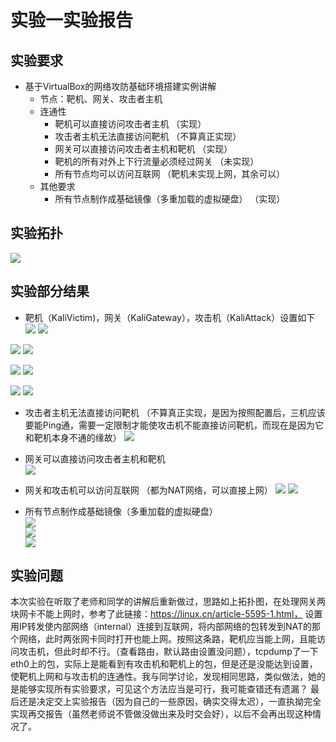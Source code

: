 # 实验一实验报告

## 实验要求
* 基于VirtualBox的网络攻防基础环境搭建实例讲解
    * 节点：靶机、网关、攻击者主机
    * 连通性
        * 靶机可以直接访问攻击者主机   （实现）
        * 攻击者主机无法直接访问靶机   （不算真正实现）
        * 网关可以直接访问攻击者主机和靶机   （实现）
        * 靶机的所有对外上下行流量必须经过网关 （未实现）
        * 所有节点均可以访问互联网 （靶机未实现上网，其余可以）
    * 其他要求
        * 所有节点制作成基础镜像（多重加载的虚拟硬盘） （实现）


## 实验拓扑

![](https://github.com/Anna-YJ/ns/blob/master/2017-2/YJe_NS/Picture/Flipped/hw1.pic01.png?raw=true)  

## 实验部分结果
* 靶机（KaliVictim)，网关（KaliGateway），攻击机（KaliAttack）设置如下     
![](https://github.com/Anna-YJ/ns/blob/master/2017-2/YJe_NS/Picture/Flipped/hw1.pic09.png?raw=true) 
![](https://github.com/Anna-YJ/ns/blob/master/2017-2/YJe_NS/Picture/Flipped/hw1.pic13.png?raw=true)

![](https://github.com/Anna-YJ/ns/blob/master/2017-2/YJe_NS/Picture/Flipped/hw1.pic11.png?raw=true) 
![](https://github.com/Anna-YJ/ns/blob/master/2017-2/YJe_NS/Picture/Flipped/hw1.pic12.png?raw=true) 

![](https://github.com/Anna-YJ/ns/blob/master/2017-2/YJe_NS/Picture/Flipped/hw1.pic15.png?raw=true)
![](https://github.com/Anna-YJ/ns/blob/master/2017-2/YJe_NS/Picture/Flipped/hw1.pic16.png?raw=true)

![](https://github.com/Anna-YJ/ns/blob/master/2017-2/YJe_NS/Picture/Flipped/hw1.pic10.png?raw=true)
![](https://github.com/Anna-YJ/ns/blob/master/2017-2/YJe_NS/Picture/Flipped/hw1.pic14.png?raw=true)


* 攻击者主机无法直接访问靶机 （不算真正实现，是因为按照配置后，三机应该要能Ping通，需要一定限制才能使攻击机不能直接访问靶机，而现在是因为它和靶机本身不通的缘故） 
![](https://github.com/Anna-YJ/ns/blob/master/2017-2/YJe_NS/Picture/Flipped/hw1.pic03.png?raw=true)

* 网关可以直接访问攻击者主机和靶机  
![](https://github.com/Anna-YJ/ns/blob/master/2017-2/YJe_NS/Picture/Flipped/hw1.pic04.png?raw=true)

* 网关和攻击机可以访问互联网  （都为NAT网络，可以直接上网）
![](https://github.com/Anna-YJ/ns/blob/master/2017-2/YJe_NS/Picture/Flipped/hw1.pic02.png?raw=true)
![](https://github.com/Anna-YJ/ns/blob/master/2017-2/YJe_NS/Picture/Flipped/hw1.pic08.png?raw=true)

* 所有节点制作成基础镜像（多重加载的虚拟硬盘）  
![](https://github.com/Anna-YJ/ns/blob/master/2017-2/YJe_NS/Picture/Flipped/hw1.pic05.png?raw=true)  
![](https://github.com/Anna-YJ/ns/blob/master/2017-2/YJe_NS/Picture/Flipped/hw1.pic06.png?raw=true)  
![](https://github.com/Anna-YJ/ns/blob/master/2017-2/YJe_NS/Picture/Flipped/hw1.pic07.png?raw=true)



## 实验问题
本次实验在听取了老师和同学的讲解后重新做过，思路如上拓扑图，在处理网关两块网卡不能上网时，参考了此链接：https://linux.cn/article-5595-1.html， 设置用IP转发使内部网络（internal）连接到互联网，将内部网络的包转发到NAT的那个网络，此时两张网卡同时打开也能上网。按照这条路，靶机应当能上网，且能访问攻击机，但此时却不行。（查看路由，默认路由设置没问题），tcpdump了一下eth0上的包，实际上是能看到有攻击机和靶机上的包，但是还是没能达到设置，使靶机上网和与攻击机的连通性。我与同学讨论，发现相同思路，类似做法，她的是能够实现所有实验要求，可见这个方法应当是可行，我可能查错还有遗漏？ 最后还是决定交上实验报告（因为自己的一些原因，确实交得太迟），一直执拗完全实现再交报告（虽然老师说不管做没做出来及时交会好），以后不会再出现这种情况了。
